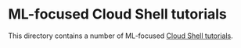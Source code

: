 
# ML-focused Cloud Shell tutorials

This directory contains a number of ML-focused [Cloud Shell tutorials](https://cloud.google.com/shell/docs/tutorials).

